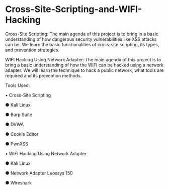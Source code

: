 # Cross-Site-Scripting-and-WIFI-Hacking
Cross-Site Scripting:
	The main agenda of this project is to bring in a basic understanding of how dangerous security vulnerabilities like XSS attacks can be. We learn the basic functionalities of cross-site scripting, its types, and prevention strategies. 

WIFI Hacking Using Network Adapter:
	The main agenda of this project is to bring a basic understanding of how the WIFI can be hacked using a network adapter. We will learn the technique to hack a public network, what tools are required and its prevention methods.

Tools Used:

▪	Cross-Site Scripting

 ●	Kali Linux
 
 ●	Burp Suite
 
 ●	DVWA
 
 ●	Cookie Editor
 
 ●	PwnXSS
 
▪	WIFI Hacking Using Network Adapter

 ●	Kali Linux
 
 ●	Network Adapter Leoxsys 150
 
 ●	Wireshark
